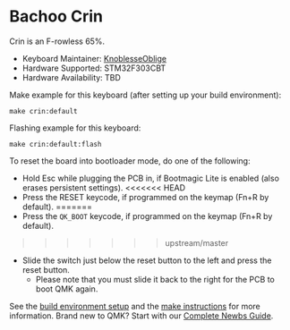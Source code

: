 # Bachoo Crin

Crin is an F-rowless 65%.

* Keyboard Maintainer: [KnoblesseOblige](https://github.com/KnoblesseOblige)
* Hardware Supported: STM32F303CBT
* Hardware Availability: TBD

Make example for this keyboard (after setting up your build environment):

    make crin:default

Flashing example for this keyboard:

    make crin:default:flash

To reset the board into bootloader mode, do one of the following:

* Hold Esc while plugging the PCB in, if Bootmagic Lite is enabled (also erases persistent settings).
<<<<<<< HEAD
* Press the RESET keycode, if programmed on the keymap (Fn+R by default).
=======
* Press the `QK_BOOT` keycode, if programmed on the keymap (Fn+R by default).
>>>>>>> upstream/master
* Slide the switch just below the reset button to the left and press the reset button.
  * Please note that you must slide it back to the right for the PCB to boot QMK again.

See the [build environment setup](https://docs.qmk.fm/#/getting_started_build_tools) and the [make instructions](https://docs.qmk.fm/#/getting_started_make_guide) for more information. Brand new to QMK? Start with our [Complete Newbs Guide](https://docs.qmk.fm/#/newbs).
